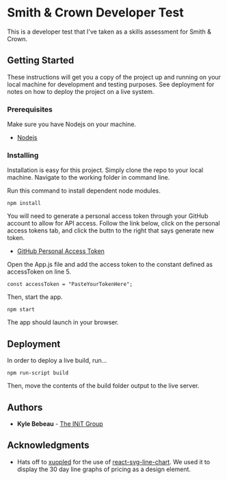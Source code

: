 # Smith & Crown Developer Test

This is a developer test that I've taken as a skills assessment for Smith & Crown.

## Getting Started

These instructions will get you a copy of the project up and running on your local machine for development and testing purposes. See deployment for notes on how to deploy the project on a live system.

### Prerequisites

Make sure you have Nodejs on your machine.

* [Nodejs](https://nodejs.org/en/download/)

### Installing

Installation is easy for this project. Simply clone the repo to your local machine. Navigate to the working folder in command line.

Run this command to install dependent node modules.

```
npm install
```

You will need to generate a personal access token through your GitHub account to allow for API access. Follow the link below, click on the personal access tokens tab, and click the buttn to the right that says generate new token.

* [GitHub Personal Access Token](https://github.com/settings/tokens)

Open the App.js file and add the access token to the constant defined as accessToken on line 5.

```
const accessToken = "PasteYourTokenHere";
```

Then, start the app.
```
npm start
```

The app should launch in your browser.

## Deployment

In order to deploy a live build, run...

```
npm run-script build
```
Then, move the contents of the build folder output to the live server.

## Authors

* **Kyle Bebeau** - [The INiT Group](http://theinitgroup.com)

## Acknowledgments

* Hats off to [xuopled](https://github.com/xuopled) for the use of [react-svg-line-chart](https://github.com/xuopled). We used it to display the 30 day line graphs of pricing as a design element.
